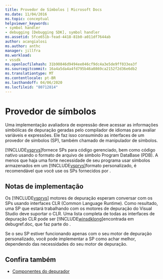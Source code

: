 ```yaml
---
title: Provedor de Símbolos | Microsoft Docs
ms.date: 11/04/2016
ms.topic: conceptual
helpviewer_keywords:
- symbol handler
- debugging [Debugging SDK], symbol handler
ms.assetid: 5fce651b-fead-4418-81b0-a011df7644ab
author: acangialosi
ms.author: anthc
manager: jillfra
ms.workload:
- vssdk
ms.openlocfilehash: 31b90846d9494ee046cf9dc4a3e5de9ff033ea3f
ms.sourcegitcommit: 16a4a5da4a4fd795b46a0869ca2152f2d36e6db2
ms.translationtype: MT
ms.contentlocale: pt-BR
ms.lasthandoff: 04/06/2020
ms.locfileid: "80712814"
---
```

# <a name="symbol-provider"></a>Provedor de símbolos
Uma implementação avaliadora de expressão deve acessar as informações simbólicas de depuração geradas pelo compilador de idiomas para avaliar variáveis e expressões. Ele faz isso consumindo as interfaces de um provedor de símbolos (SP), também chamado de manipulador de símbolos.

 [!INCLUDE[vsprvs](../../code-quality/includes/vsprvs_md.md)]fornece SPs para código gerenciado, bem como código nativo usando o formato de arquivo de símbolo Program DataBase (PDB). A menos que haja uma forte necessidade de seu programa usar símbolos armazenados em um [!INCLUDE[vsprvs](../../code-quality/includes/vsprvs_md.md)]formato personalizado, é recomendável que você use os SPs fornecidos por .

## <a name="implementation-notes"></a>Notas de implementação
 Os [!INCLUDE[vsprvs](../../code-quality/includes/vsprvs_md.md)] motores de depuração esperam conversar com os SPs usando interfaces CLR (Common Language Runtime). Como resultado, uma SP que estará trabalhando com os motores de depuração do Visual Studio deve suportar o CLR. Uma lista completa de todas as interfaces de depuração CLR pode ser [!INCLUDE[winsdklong](../../deployment/includes/winsdklong_md.md)]encontrada em debugref.doc, que faz parte do .

 Se o seu SP estiver funcionando apenas com o seu motor de depuração personalizado, você pode implementar a SP como achar melhor, dependendo das necessidades do seu motor de depuração.

## <a name="see-also"></a>Confira também
- [Componentes do depurador](../../extensibility/debugger/debugger-components.md)
